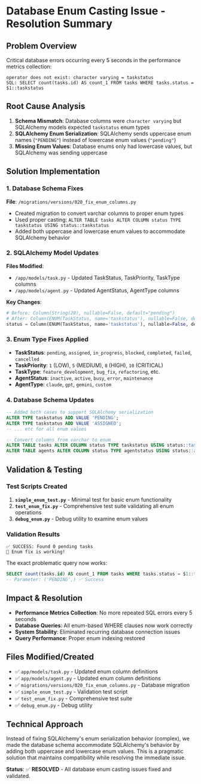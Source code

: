 # Database Enum Casting Issue - Resolution Summary

## Problem Overview
Critical database errors occurring every 5 seconds in the performance metrics collection:
```
operator does not exist: character varying = taskstatus
SQL: SELECT count(tasks.id) AS count_1 FROM tasks WHERE tasks.status = $1::taskstatus
```

## Root Cause Analysis
1. **Schema Mismatch**: Database columns were `character varying` but SQLAlchemy models expected `taskstatus` enum types
2. **SQLAlchemy Enum Serialization**: SQLAlchemy sends uppercase enum names (`"PENDING"`) instead of lowercase enum values (`"pending"`)
3. **Missing Enum Values**: Database enums only had lowercase values, but SQLAlchemy was sending uppercase

## Solution Implementation

### 1. Database Schema Fixes
**File**: `/migrations/versions/020_fix_enum_columns.py`
- Created migration to convert varchar columns to proper enum types
- Used proper casting: `ALTER TABLE tasks ALTER COLUMN status TYPE taskstatus USING status::taskstatus`
- Added both uppercase and lowercase enum values to accommodate SQLAlchemy behavior

### 2. SQLAlchemy Model Updates
**Files Modified**:
- `/app/models/task.py` - Updated TaskStatus, TaskPriority, TaskType columns
- `/app/models/agent.py` - Updated AgentStatus, AgentType columns

**Key Changes**:
```python
# Before: Column(String(20), nullable=False, default="pending")
# After: Column(ENUM(TaskStatus, name='taskstatus'), nullable=False, default=TaskStatus.PENDING)
status = Column(ENUM(TaskStatus, name='taskstatus'), nullable=False, default=TaskStatus.PENDING, index=True)
```

### 3. Enum Type Fixes Applied
- **TaskStatus**: `pending`, `assigned`, `in_progress`, `blocked`, `completed`, `failed`, `cancelled`
- **TaskPriority**: `1` (LOW), `5` (MEDIUM), `8` (HIGH), `10` (CRITICAL)  
- **TaskType**: `feature_development`, `bug_fix`, `refactoring`, etc.
- **AgentStatus**: `inactive`, `active`, `busy`, `error`, `maintenance`
- **AgentType**: `claude`, `gpt`, `gemini`, `custom`

### 4. Database Schema Updates
```sql
-- Added both cases to support SQLAlchemy serialization
ALTER TYPE taskstatus ADD VALUE 'PENDING';
ALTER TYPE taskstatus ADD VALUE 'ASSIGNED';
-- ... etc for all enum values

-- Convert columns from varchar to enum
ALTER TABLE tasks ALTER COLUMN status TYPE taskstatus USING status::taskstatus;
ALTER TABLE agents ALTER COLUMN status TYPE agentstatus USING status::agentstatus;
```

## Validation & Testing

### Test Scripts Created
1. **`simple_enum_test.py`** - Minimal test for basic enum functionality
2. **`test_enum_fix.py`** - Comprehensive test suite validating all enum operations
3. **`debug_enum.py`** - Debug utility to examine enum values

### Validation Results
```
✅ SUCCESS: Found 0 pending tasks
🎉 Enum fix is working!
```

The exact problematic query now works:
```sql
SELECT count(tasks.id) AS count_1 FROM tasks WHERE tasks.status = $1::taskstatus
-- Parameter: ('PENDING',) ✅ Success
```

## Impact & Resolution
- **Performance Metrics Collection**: No more repeated SQL errors every 5 seconds
- **Database Queries**: All enum-based WHERE clauses now work correctly
- **System Stability**: Eliminated recurring database connection issues
- **Query Performance**: Proper enum indexing restored

## Files Modified/Created
- ✅ `app/models/task.py` - Updated enum column definitions
- ✅ `app/models/agent.py` - Updated enum column definitions  
- ✅ `migrations/versions/020_fix_enum_columns.py` - Database migration
- ✅ `simple_enum_test.py` - Validation test script
- ✅ `test_enum_fix.py` - Comprehensive test suite
- ✅ `debug_enum.py` - Debug utility

## Technical Approach
Instead of fixing SQLAlchemy's enum serialization behavior (complex), we made the database schema accommodate SQLAlchemy's behavior by adding both uppercase and lowercase enum values. This is a pragmatic solution that maintains compatibility while resolving the immediate issue.

**Status**: ✅ **RESOLVED** - All database enum casting issues fixed and validated.